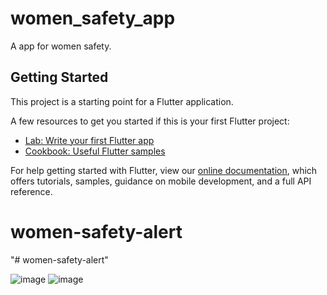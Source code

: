 # women_safety_app

A app for women safety.

## Getting Started

This project is a starting point for a Flutter application.

A few resources to get you started if this is your first Flutter project:

- [Lab: Write your first Flutter app](https://flutter.dev/docs/get-started/codelab)
- [Cookbook: Useful Flutter samples](https://flutter.dev/docs/cookbook)

For help getting started with Flutter, view our
[online documentation](https://flutter.dev/docs), which offers tutorials,
samples, guidance on mobile development, and a full API reference.
# women-safety-alert
"# women-safety-alert" 

![image](https://github.com/rutuja-kurale/women_safety/assets/64883974/63c4f73b-5212-4e46-973d-bf9dc58d4a75)
![image](https://github.com/rutuja-kurale/women_safety/assets/64883974/3f7cde12-9a42-48ae-8b59-32e62f75ca41)

